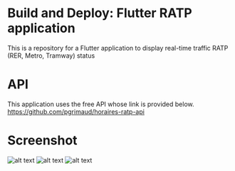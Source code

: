 # Build and Deploy: Flutter RATP application
This is a repository for a Flutter application to display real-time traffic RATP (RER, Metro, Tramway) status

# API
This application uses the free API whose link is provided below.
https://github.com/pgrimaud/horaires-ratp-api

# Screenshot
![alt text](1.jpg)
![alt text](2.jpg)
![alt text](3.jpg)
